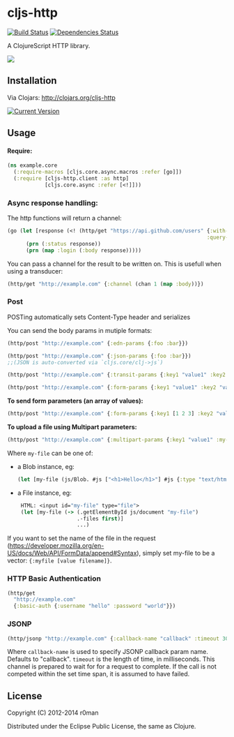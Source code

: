 # cljs-http
  [![Build Status](https://travis-ci.org/r0man/cljs-http.png)](https://travis-ci.org/r0man/cljs-http)
  [![Dependencies Status](http://jarkeeper.com/r0man/cljs-http/status.png)](http://jarkeeper.com/r0man/cljs-http)

A ClojureScript HTTP library.

![](http://imgs.xkcd.com/comics/server_attention_span.png)

## Installation

Via Clojars: http://clojars.org/cljs-http

[![Current Version](https://clojars.org/cljs-http/latest-version.svg)](https://clojars.org/cljs-http)

## Usage

#### Require:

```clojure
(ns example.core
  (:require-macros [cljs.core.async.macros :refer [go]])
  (:require [cljs-http.client :as http]
            [cljs.core.async :refer [<!]]))
```

### Async response handling:
The http functions will return a channel:
```clojure
(go (let [response (<! (http/get "https://api.github.com/users" {:with-credentials? false
                                                                :query-params {"since" 135}}))]
      (prn (:status response))
      (prn (map :login (:body response)))))
```

You can pass a channel for the result to be written on.
This is usefull when using a transducer:
```clojure
(http/get "http://example.com" {:channel (chan 1 (map :body))})
```

### Post

POSTing automatically sets Content-Type header and serializes

You can send the body params in mutiple formats:

```clojure
(http/post "http://example.com" {:edn-params {:foo :bar}})

(http/post "http://example.com" {:json-params {:foo :bar}})
;;(JSON is auto-converted via `cljs.core/clj->js`)

(http/post "http://example.com" {:transit-params {:key1 "value1" :key2 "value2"}})

(http/post "http://example.com" {:form-params {:key1 "value1" :key2 "value2"}})
```


**To send form parameters (an array of values):**
```clojure
(http/post "http://example.com" {:form-params {:key1 [1 2 3] :key2 "value2"}})
```


**To upload a  file using Multipart parameters:**
```clojure
(http/post "http://example.com" {:multipart-params {:key1 "value1" :my-file my-file}})
```
Where `my-file` can be one of:
- a Blob instance, eg:
     ```clojure
     (let [my-file (js/Blob. #js ["<h1>Hello</h1>"] #js {:type "text/html})] ...)
     ```
     
- a File instance, eg:
    ```clojure
     HTML: <input id="my-file" type="file">
     (let [my-file (-> (.getElementById js/document "my-file")
                       .-files first)]
                       ...)
     ```

If you want to set the name of the file in the request
(https://developer.mozilla.org/en-US/docs/Web/API/FormData/append#Syntax),
simply set my-file to be a vector: `{:myfile [value filename]}`.

### HTTP Basic Authentication
```clojure
(http/get
  "http://example.com"
  {:basic-auth {:username "hello" :password "world"}})
  ```

### JSONP
```clojure
(http/jsonp "http://example.com" {:callback-name "callback" :timeout 3000})
```
Where `callback-name` is used to specify JSONP callback param name. Defaults to "callback".
`timeout` is the length of time, in milliseconds.
This channel is prepared to wait for for a request to complete.
If the call is not competed within the set time span, it is assumed to have failed.


## License

Copyright (C) 2012-2014 r0man

Distributed under the Eclipse Public License, the same as Clojure.
